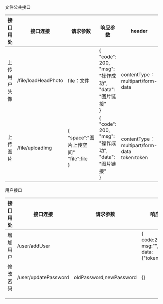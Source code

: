 文件公共接口

| 接口用处     | 接口连接            | 请求参数                                              | 响应参数                                                     | header                                            | 请求方式 |
| ------------ | ------------------- | ----------------------------------------------------- | ------------------------------------------------------------ | ------------------------------------------------- | -------- |
| 上传用户头像 | /file/loadHeadPhoto | file：文件                                            | {<br/>    "code": 200,<br/>    "msg": "操作成功",<br/>    "data": "图片链接"<br/>} | contentType：multipart/form-data                  | post     |
| 上传图片     | /file/uploadImg     | {<br />"space“:"图片上传空间"<br />"file":file<br />} | {<br/>    "code": 200,<br/>    "msg": "操作成功",<br/>    "data": "图片链接"<br/>} | contentType：multipart/form-data<br />token:token | post     |

用户接口

| 接口用处 | 接口连接             | 请求参数                | 响应参数                                                 | header | 请求方式 |
| -------- | -------------------- | ----------------------- | -------------------------------------------------------- | ------ | -------- |
| 增加用户 | /user/addUser        |                         | {<br />code:200,<br />msg:"",<br />data:{"token":token}} |        | post     |
| 修改密码 | /user/updatePassword | oldPassword,newPassword | {}                                                       |        | post     |
|          |                      |                         |                                                          |        |          |
|          |                      |                         |                                                          |        |          |
|          |                      |                         |                                                          |        |          |

